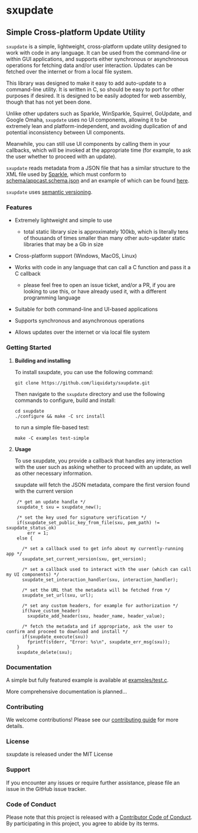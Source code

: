 # sxupdate

## Simple Cross-platform Update Utility

`sxupdate` is a simple, lightweight, cross-platform update utility designed to work with code in any language. It can be used from the command-line or within GUI applications, and supports either synchronous or asynchronous operations for fetching data and/or user interaction. Updates can be fetched over the internet or from a local file system.

This library was designed to make it easy to add auto-update to a command-line utility. It is written
in C, so should be easy to port for other purposes if desired. It is designed to be easily adopted
for web assembly, though that has not yet been done.

Unlike other updaters such as Sparkle, WinSparkle, Squirrel, GoUpdate, and Google Omaha,
`sxupdate` uses no UI components, allowing it to be extremely lean and platform-independent, and
avoiding duplication of and potential inconsistency between UI components.

Meanwhile, you can still use UI components by calling them in your callbacks, which will be invoked at
the appropriate time (for example, to ask the user whether to proceed with an update).

`sxupdate` reads metadata from a JSON file that has a similar structure to the XML file used
by [Sparkle](https://sparkle-project.org), which must conform to [schema/appcast.schema.json](schema/appcast.schema.json) and an example of which can be found [here](examples/appcast.json).

`sxupdate` uses [semantic versioning](https://semver.org/).

### Features
- Extremely lightweight and simple to use
  * total static library size is approximately 100kb, which is literally tens of thousands of times
    smaller than many other auto-updater static libraries that may be a Gb in size

- Cross-platform support (Windows, MacOS, Linux)

- Works with code in any language that can call a C function and pass it a C callback
  * please feel free to open an issue ticket, and/or a PR, if you are looking to use this,
    or have already used it, with a different programming language

- Suitable for both command-line and UI-based applications

- Supports synchronous and asynchronous operations

- Allows updates over the internet or via local file system


### Getting Started

1. **Building and installing**

    To install sxupdate, you can use the following command:

    ```
    git clone https://github.com/liquidaty/sxupdate.git
    ```

    Then navigate to the `sxupdate` directory and use the following commands
    to configure, build and install:

    ```
    cd sxupdate
    ./configure && make -C src install
    ```

    to run a simple file-based test:
    ```
    make -C examples test-simple
    ```

2. **Usage**

    To use sxupdate, you provide a callback that handles any interaction with the user
    such as asking whether to proceed with an update, as well as other necessary information.

    sxupdate will fetch the JSON metadata, compare the first version found with the current version

```
    /* get an update handle */
    sxupdate_t sxu = sxupdate_new();

    /* set the key used for signature verification */
    if(sxupdate_set_public_key_from_file(sxu, pem_path) != sxupdate_status_ok)
        err = 1;
    else {

      /* set a callback used to get info about my currently-running app */
      sxupdate_set_current_version(sxu, get_version);

      /* set a callback used to interact with the user (which can call my UI components) */
      sxupdate_set_interaction_handler(sxu, interaction_handler);

      /* set the URL that the metadata will be fetched from */
      sxupdate_set_url(sxu, url);

      /* set any custom headers, for example for authorization */
      if(have_custom_header)
        sxupdate_add_header(sxu, header_name, header_value);

      /* fetch the metadata and if appropriate, ask the user to confirm and proceed to download and install */
      if(sxupdate_execute(sxu))
        fprintf(stderr, "Error: %s\n", sxupdate_err_msg(sxu));
    }
    sxupdate_delete(sxu);

```

### Documentation

A simple but fully featured example is available at [examples/test.c](examples/test.c).

More comprehensive documentation is planned...

### Contributing

We welcome contributions! Please see our [contributing guide](CONTRIBUTING.md) for more details.

### License

sxupdate is released under the MIT License

### Support

If you encounter any issues or require further assistance, please file an issue in the GitHub issue tracker.

### Code of Conduct

Please note that this project is released with a [Contributor Code of Conduct](CODE_OF_CONDUCT.md). By participating in this project, you agree to abide by its terms.